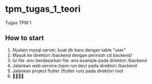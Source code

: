 # tpm_tugas_1_teori

Tugas TPM 1

## How to start

1. Nyalain mysql server, buat db baru dengan table "user"
2. Masuk ke direktori /backend dengan perintah cd backend/
3. Isi file .env berdasarkan file .env.example pada direktori /backend
4. Jalankan web service (npm run dev) pada direktori /backend
5. Jalankan project flutter (flutter run) pada direktori root
6. 🏃🏻‍♂️‍➡️
